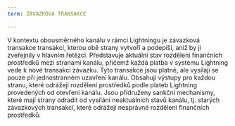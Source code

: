 ```yaml
---
term: ZÁVAZKOVÁ TRANSAKCE

---
```

V kontextu obousměrného kanálu v rámci Lightningu je závazková transakce transakcí, kterou obě strany vytvoří a podepíší, aniž by ji zveřejnily v hlavním řetězci. Představuje aktuální stav rozdělení finančních prostředků mezi stranami kanálu, přičemž každá platba v systému Lightning vede k nové transakci závazku. Tyto transakce jsou platné, ale vysílají se pouze při jednostranném uzavření kanálu. Obsahují výstupy pro každou stranu, které odrážejí rozdělení prostředků podle plateb Lightning provedených od otevření kanálu. Jsou přidruženy sankční mechanismy, které mají strany odradit od vysílání neaktuálních stavů kanálu, tj. starých závazkových transakcí, které odrážejí nesprávné rozdělení finančních prostředků.
